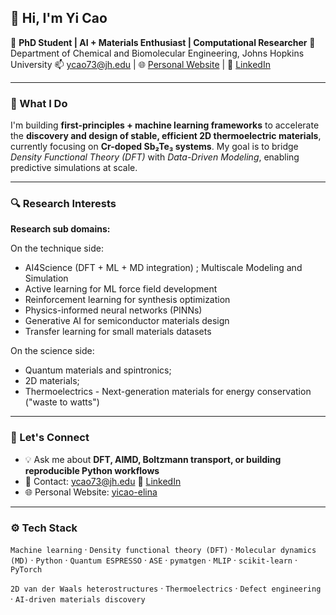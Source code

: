 ## 👋 Hi, I'm Yi Cao

🔬 **PhD Student | AI + Materials Enthusiast | Computational Researcher**
📍 Department of Chemical and Biomolecular Engineering, Johns Hopkins University
📫 [ycao73@jh.edu](mailto:ycao73@jh.edu) | 🌐 [Personal Website](https://yicao-elina.github.io/yicao-elina/) | 🔗 [LinkedIn](https://www.linkedin.com/in/yi-cao-1368ab292)

---

### 🧠 What I Do

I'm building **first-principles + machine learning frameworks** to accelerate the **discovery and design of stable, efficient 2D thermoelectric materials**, currently focusing on **Cr-doped Sb₂Te₃ systems**. My goal is to bridge *Density Functional Theory (DFT)* with *Data-Driven Modeling*, enabling predictive simulations at scale.

---

### 🔍 Research Interests

**Research sub domains:**

On the technique side:

- AI4Science (DFT + ML + MD integration) ; Multiscale Modeling and Simulation
- Active learning for ML force field development
- Reinforcement learning for synthesis optimization
- Physics-informed neural networks (PINNs)
- Generative AI for semiconductor materials design
- Transfer learning for small materials datasets

On the science side:
- Quantum materials and spintronics;
- 2D materials;
- Thermoelectrics - Next-generation materials for energy conservation ("waste to watts")

---

### 💬 Let's Connect

* 💡 Ask me about **DFT, AIMD, Boltzmann transport, or building reproducible Python workflows**
* 📨 Contact: [ycao73@jh.edu](mailto:ycao73@jh.edu) 🔗 [LinkedIn](https://www.linkedin.com/in/yi-cao-1368ab292)
* 🌐 Personal Website: [yicao-elina](https://yicao-elina.github.io/yicao-elina/) 

---

### ⚙️ Tech Stack

`Machine learning` · `Density functional theory (DFT)` · `Molecular dynamics (MD)` · `Python` ·  `Quantum ESPRESSO` · `ASE` · `pymatgen` · `MLIP` · `scikit-learn` · `PyTorch`

`2D van der Waals heterostructures` · `Thermoelectrics`  · `Defect engineering` ·  `AI-driven materials discovery`

<!--
**yicao-elina/yicao-elina** is a ✨ _special_ ✨ repository because its `README.md` (this file) appears on your GitHub profile.

Here are some ideas to get you started:

- 🔭 I’m currently working on ...
- 🌱 I’m currently learning ...
- 👯 I’m looking to collaborate on ...
- 🤔 I’m looking for help with ...
- 💬 Ask me about ...
- 📫 How to reach me: ...
- 😄 Pronouns: ...
- ⚡ Fun fact: ...
-->
